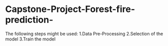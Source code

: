 # Capstone-Project-Forest-fire-prediction-
The following steps might be used:
1.Data Pre-Processing 2.Selection of the model 3.Train the model

